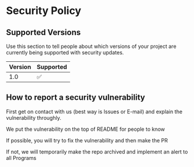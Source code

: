 # Security Policy

## Supported Versions

Use this section to tell people about which versions of your project are
currently being supported with security updates.

| Version | Supported          |
| ------- | ------------------ |
| 1.0     | :white_check_mark: |

## How to report a security vulnerability

First get on contact with us (best way is Issues or E-mail) and explain the vulnerability throughly.

We put the vulnerability on the top of README for people to know

If possible, you will try to fix the vulnerability and then make the PR

If not, we will temporarily make the repo archived and implement an alert to all Programs
